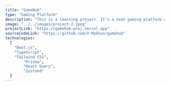 ```yaml
---
title: "GameHub"
type: "Gaming Platform"
description: "This is a learning project. It's a neat gaming platform where you can discover and add various games to your library. Connect with fellow gamers, have a chat, import games from Steam, share your game reviews, and explore the rating charts. Whether you're a seasoned gamer or just kicking off your gaming journey, GameHub has something for everyone. This website was built with Next.js and TypeScript as a frontend framework, Prisma as an ORM, and PostgreSQL as a database. The frontend state is managed with Zustand, and React Query is used for data fetching. Tailwind CSS and shadcn/ui are used for styling. "
image: "../../images/project-2.jpeg"
projectLink: "https://gamehub-proj.vercel.app"
sourceCodeLink: "https://github.com/V-Mokhun/gamehub"
technologies:
  [
    "Next.js",
    "TypeScript",
    "Tailwind CSS",
		"Prisma",
		"React Query",
		"Zustand"
  ]
---
```

